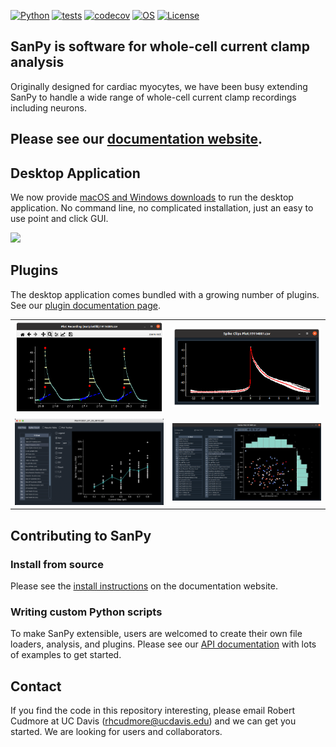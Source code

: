 
[![Python](https://img.shields.io/badge/python-3.8|3.9|3.10|3.11-blue.svg)](https://www.python.org/downloads/release/python-3111/)
[![tests](https://github.com/cudmore/SanPy/workflows/Test/badge.svg)](https://github.com/cudmore/SanPy/actions)
[![codecov](https://codecov.io/gh/cudmore/SanPy/branch/master/graph/badge.svg?token=L7L3FB04IP)](https://codecov.io/gh/cudmore/SanPy)
[![OS](https://img.shields.io/badge/OS-Linux|Windows|macOS-blue.svg)]()
[![License](https://img.shields.io/badge/license-GPLv3-blue)](https://github.com/cudmore/SanPy/blob/master/LICENSE)


## SanPy is software for whole-cell current clamp analysis

Originally designed for cardiac myocytes, we have been busy extending SanPy to handle a wide range of whole-cell current clamp recordings including neurons.

## Please see our [documentation website](https://cudmore.github.io/SanPy/).

## Desktop Application

We now provide [macOS and Windows downloads](https://cudmore.github.io/SanPy/download/) to run the desktop application. No command line, no complicated installation, just an easy to use point and click GUI.

<IMG SRC="docs/docs/img/sanpy-app.png" width=600>

## Plugins
 
The desktop application comes bundled with a growing number of plugins. See our [plugin documentation page](https://cudmore.github.io/SanPy/plugins/).

<table>
<tr>
    <td>
    <IMG SRC="docs/docs/img/plugins/plot-recording.png" width=300>
    </td>
    <td>
    <IMG SRC="docs/docs/img/plugins/spike-clips.png" width=300>
    </td>
</tr>
<tr>
    <td>
    <IMG SRC="docs/docs/img/plugins/plot-fi.png" width=300>
    </td>
    <td>
    <IMG SRC="docs/docs/img/plugins/scatter-plot.png" width=300>
    </td>
</tr>
</table>

## Contributing to SanPy

### Install from source

Please see the [install instructions](https://cudmore.github.io/SanPy/install/) on the documentation website.

### Writing custom Python scripts

To make SanPy extensible, users are welcomed to create their own file loaders, analysis, and plugins. Please see our [API documentation](https://cudmore.github.io/SanPy/scripting/) with lots of examples to get started.

## Contact

If you find the code in this repository interesting, please email Robert Cudmore at UC Davis (rhcudmore@ucdavis.edu) and we can get you started. We are looking for users and collaborators.